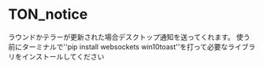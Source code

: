 # TON_notice
ラウンドかテラーが更新された場合デスクトップ通知を送ってくれます。
使う前にターミナルで''pip install websockets win10toast''を打って必要なライブラリをインストールしてください
